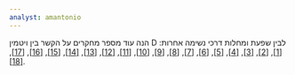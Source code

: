 ```yaml
---
analyst: amantonio
---
```


הנה עוד מספר מחקרים על הקשר בין ויטמין D לבין שפעת ומחלות דרכי נשימה אחרות:
[[1]](https://www.ncbi.nlm.nih.gov/pubmed/25283480), [[2]](https://www.ncbi.nlm.nih.gov/pubmed/21036090), [[3]](https://www.ncbi.nlm.nih.gov/pubmed/21736791), [[4]](https://www.ncbi.nlm.nih.gov/pubmed/25581743), [[5]](https://www.ncbi.nlm.nih.gov/pubmed/25282565), [[6]](http://www.bmj.com/content/356/bmj.i6583), [[7]](https://www.ncbi.nlm.nih.gov/pubmed/28078341), [[8]](https://www.ncbi.nlm.nih.gov/pubmed/24859820), [[9]](https://www.ncbi.nlm.nih.gov/pubmed/19900174), [[10]](https://www.ncbi.nlm.nih.gov/pubmed/21648117), [[11]](https://www.ncbi.nlm.nih.gov/pubmed/19746437), [[12]](https://www.ncbi.nlm.nih.gov/pubmed/15562899), [[13]](https://www.ncbi.nlm.nih.gov/pubmed/28578159), [[14]](https://www.ncbi.nlm.nih.gov/pmc/articles/PMC3447082), [[15]](https://www.ncbi.nlm.nih.gov/pmc/articles/PMC3888147), [[16]](https://www.ncbi.nlm.nih.gov/pmc/articles/PMC5064894), [[17]](https://www.ncbi.nlm.nih.gov/pmc/articles/PMC2870688), [[18]](https://www.ncbi.nlm.nih.gov/pmc/articles/PMC2835877).
